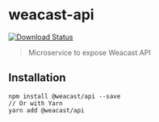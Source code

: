 # weacast-api

[![Download Status](https://img.shields.io/npm/dm/@weacast/api.svg?style=flat-square)](https://www.npmjs.com/package/@weacast/api)

> Microservice to expose Weacast API

## Installation

```
npm install @weacast/api --save
// Or with Yarn
yarn add @weacast/api
```
